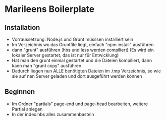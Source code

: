 
Marileens Boilerplate
======

## Installation
- Vorraussetzung: Node.js und Grunt müsssen installiert sein
- Im Verzeichnis wo das Gruntfile liegt, einfach "npm install" ausführen
- dann "grunt" ausführen (hbs und less werden compiliert) (Es wird ein lokaler Server gestartet, das ist nur für Entwicklung)
- Hat man den grunt einmal gestartet und die Dateien kompiliert, dann kann man "grunt copy" ausführen
- Dadurch liegen nun ALLE benötigten Dateien im .tmp Verzeichnis, so wie sie auf nen Server geladen und dort ausgeführt werden können

## Beginnen
- Im Ordner "partials" page-end und page-head bearbeiten, weitere Partial anlegen
- In der index.hbs alles zusammenbasteln